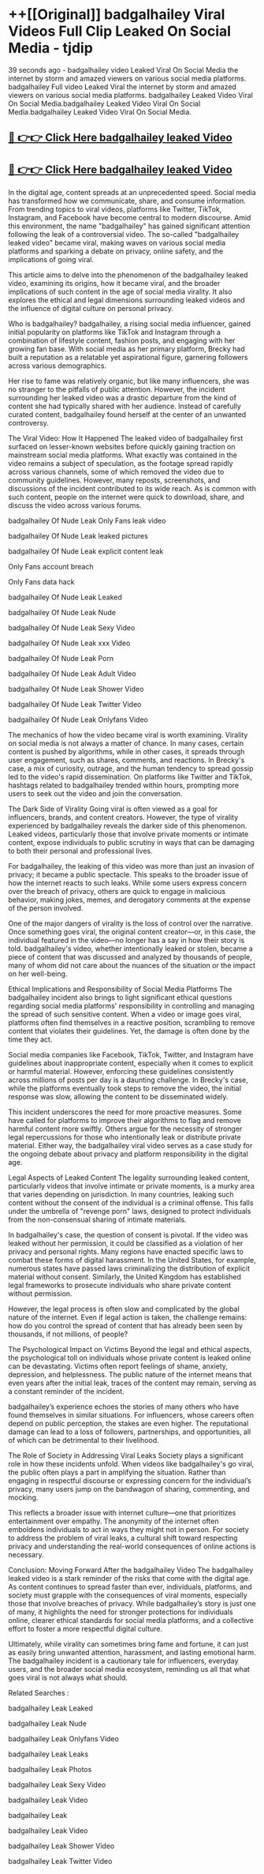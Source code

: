 # ++[[Original]] badgalhailey Viral Videos Full Clip Leaked On Social Media - tjdip<br>

39 seconds ago - badgalhailey video Leaked Viral On Social Media the internet by storm and amazed viewers on various social media platforms.
badgalhailey Full video Leaked Viral the internet by storm and amazed viewers on various social media platforms. badgalhailey Leaked Video Viral On Social Media.badgalhailey Leaked Video Viral On Social Media.badgalhailey Leaked Video Viral On Social Media.<br>


## [🔴 👉👉 Click Here badgalhailey leaked Video ](https://onlyclips.site?title=badgalhailey&ref=git)

## [🔴 👉👉 Click Here badgalhailey leaked Video ](https://onlyclips.site?title=badgalhailey&ref=git)

In the digital age, content spreads at an unprecedented speed. Social media has transformed how we communicate, share, and consume information. From trending topics to viral videos, platforms like Twitter, TikTok, Instagram, and Facebook have become central to modern discourse. Amid this environment, the name "badgalhailey" has gained significant attention following the leak of a controversial video. The so-called "badgalhailey leaked video" became viral, making waves on various social media platforms and sparking a debate on privacy, online safety, and the implications of going viral.

This article aims to delve into the phenomenon of the badgalhailey leaked video, examining its origins, how it became viral, and the broader implications of such content in the age of social media virality. It also explores the ethical and legal dimensions surrounding leaked videos and the influence of digital culture on personal privacy.

Who is badgalhailey?
badgalhailey, a rising social media influencer, gained initial popularity on platforms like TikTok and Instagram through a combination of lifestyle content, fashion posts, and engaging with her growing fan base. With social media as her primary platform, Brecky had built a reputation as a relatable yet aspirational figure, garnering followers across various demographics.

Her rise to fame was relatively organic, but like many influencers, she was no stranger to the pitfalls of public attention. However, the incident surrounding her leaked video was a drastic departure from the kind of content she had typically shared with her audience. Instead of carefully curated content, badgalhailey found herself at the center of an unwanted controversy.

The Viral Video: How It Happened
The leaked video of badgalhailey first surfaced on lesser-known websites before quickly gaining traction on mainstream social media platforms. What exactly was contained in the video remains a subject of speculation, as the footage spread rapidly across various channels, some of which removed the video due to community guidelines. However, many reposts, screenshots, and discussions of the incident contributed to its wide reach. As is common with such content, people on the internet were quick to download, share, and discuss the video across various forums.

badgalhailey Of Nude Leak Only Fans leak video

badgalhailey Of Nude Leak leaked pictures

badgalhailey Of Nude Leak explicit content leak

Only Fans account breach

Only Fans data hack

badgalhailey Of Nude Leak Leaked

badgalhailey Of Nude Leak Nude

badgalhailey Of Nude Leak Sexy Video

badgalhailey Of Nude Leak xxx Video

badgalhailey Of Nude Leak Porn

badgalhailey Of Nude Leak Adult Video

badgalhailey Of Nude Leak Shower Video

badgalhailey Of Nude Leak Twitter Video

badgalhailey Of Nude Leak Onlyfans Video

The mechanics of how the video became viral is worth examining. Virality on social media is not always a matter of chance. In many cases, certain content is pushed by algorithms, while in other cases, it spreads through user engagement, such as shares, comments, and reactions. In Brecky's case, a mix of curiosity, outrage, and the human tendency to spread gossip led to the video's rapid dissemination. On platforms like Twitter and TikTok, hashtags related to badgalhailey trended within hours, prompting more users to seek out the video and join the conversation.

The Dark Side of Virality
Going viral is often viewed as a goal for influencers, brands, and content creators. However, the type of virality experienced by badgalhailey reveals the darker side of this phenomenon. Leaked videos, particularly those that involve private moments or intimate content, expose individuals to public scrutiny in ways that can be damaging to both their personal and professional lives.

For badgalhailey, the leaking of this video was more than just an invasion of privacy; it became a public spectacle. This speaks to the broader issue of how the internet reacts to such leaks. While some users express concern over the breach of privacy, others are quick to engage in malicious behavior, making jokes, memes, and derogatory comments at the expense of the person involved.

One of the major dangers of virality is the loss of control over the narrative. Once something goes viral, the original content creator—or, in this case, the individual featured in the video—no longer has a say in how their story is told. badgalhailey's video, whether intentionally leaked or stolen, became a piece of content that was discussed and analyzed by thousands of people, many of whom did not care about the nuances of the situation or the impact on her well-being.

Ethical Implications and Responsibility of Social Media Platforms
The badgalhailey incident also brings to light significant ethical questions regarding social media platforms' responsibility in controlling and managing the spread of such sensitive content. When a video or image goes viral, platforms often find themselves in a reactive position, scrambling to remove content that violates their guidelines. Yet, the damage is often done by the time they act.

Social media companies like Facebook, TikTok, Twitter, and Instagram have guidelines about inappropriate content, especially when it comes to explicit or harmful material. However, enforcing these guidelines consistently across millions of posts per day is a daunting challenge. In Brecky's case, while the platforms eventually took steps to remove the video, the initial response was slow, allowing the content to be disseminated widely.

This incident underscores the need for more proactive measures. Some have called for platforms to improve their algorithms to flag and remove harmful content more swiftly. Others argue for the necessity of stronger legal repercussions for those who intentionally leak or distribute private material. Either way, the badgalhailey viral video serves as a case study for the ongoing debate about privacy and platform responsibility in the digital age.

Legal Aspects of Leaked Content
The legality surrounding leaked content, particularly videos that involve intimate or private moments, is a murky area that varies depending on jurisdiction. In many countries, leaking such content without the consent of the individual is a criminal offense. This falls under the umbrella of "revenge porn" laws, designed to protect individuals from the non-consensual sharing of intimate materials.

In badgalhailey's case, the question of consent is pivotal. If the video was leaked without her permission, it could be classified as a violation of her privacy and personal rights. Many regions have enacted specific laws to combat these forms of digital harassment. In the United States, for example, numerous states have passed laws criminalizing the distribution of explicit material without consent. Similarly, the United Kingdom has established legal frameworks to prosecute individuals who share private content without permission.

However, the legal process is often slow and complicated by the global nature of the internet. Even if legal action is taken, the challenge remains: how do you control the spread of content that has already been seen by thousands, if not millions, of people?

The Psychological Impact on Victims
Beyond the legal and ethical aspects, the psychological toll on individuals whose private content is leaked online can be devastating. Victims often report feelings of shame, anxiety, depression, and helplessness. The public nature of the internet means that even years after the initial leak, traces of the content may remain, serving as a constant reminder of the incident.

badgalhailey’s experience echoes the stories of many others who have found themselves in similar situations. For influencers, whose careers often depend on public perception, the stakes are even higher. The reputational damage can lead to a loss of followers, partnerships, and opportunities, all of which can be detrimental to their livelihood.

The Role of Society in Addressing Viral Leaks
Society plays a significant role in how these incidents unfold. When videos like badgalhailey's go viral, the public often plays a part in amplifying the situation. Rather than engaging in respectful discourse or expressing concern for the individual’s privacy, many users jump on the bandwagon of sharing, commenting, and mocking.

This reflects a broader issue with internet culture—one that prioritizes entertainment over empathy. The anonymity of the internet often emboldens individuals to act in ways they might not in person. For society to address the problem of viral leaks, a cultural shift toward respecting privacy and understanding the real-world consequences of online actions is necessary.

Conclusion: Moving Forward After the badgalhailey Video
The badgalhailey leaked video is a stark reminder of the risks that come with the digital age. As content continues to spread faster than ever, individuals, platforms, and society must grapple with the consequences of viral moments, especially those that involve breaches of privacy. While badgalhailey’s story is just one of many, it highlights the need for stronger protections for individuals online, clearer ethical standards for social media platforms, and a collective effort to foster a more respectful digital culture.

Ultimately, while virality can sometimes bring fame and fortune, it can just as easily bring unwanted attention, harassment, and lasting emotional harm. The badgalhailey incident is a cautionary tale for influencers, everyday users, and the broader social media ecosystem, reminding us all that what goes viral is not always what should.

Related Searches :

badgalhailey Leak Leaked

badgalhailey Leak Nude

badgalhailey Leak Onlyfans Video

badgalhailey Leak Leaks

badgalhailey Leak Photos

badgalhailey Leak Sexy Video

badgalhailey Leak Video

badgalhailey Leak

badgalhailey Leak Video

badgalhailey Leak Shower Video

badgalhailey Leak Twitter Video

